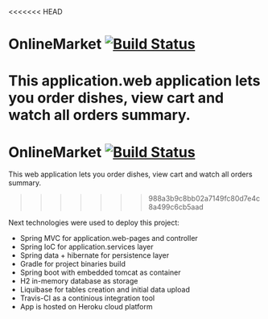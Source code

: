 <<<<<<< HEAD
# OnlineMarket  [![Build Status](https://travis-ci.org/VitaliyMi/OnlineMarket.svg?branch=master)](https://travis-ci.org/VitaliyMi/OnlineMarket)

This application.web application lets you order dishes, view cart and watch all orders summary.
=======
# OnlineMarket   [![Build Status](https://travis-ci.org/VitaliyMi/OnlineMarket.svg?branch=master)](https://travis-ci.org/VitaliyMi/OnlineMarket)
This web application lets you order dishes, view cart and watch all orders summary.
>>>>>>> 988a3b9c8bb02a7149fc80d7e4c8a499c6cb5aad

Next technologies were used to deploy this project:
- Spring MVC for application.web-pages and controller
- Spring IoC for application.services layer
- Spring data + hibernate for persistence layer
- Gradle for project binaries build
- Spring boot with embedded tomcat as container
- H2 in-memory database as storage
- Liquibase for tables creation and initial data upload
- Travis-CI as a continious integration tool
- App is hosted on Heroku cloud platform
